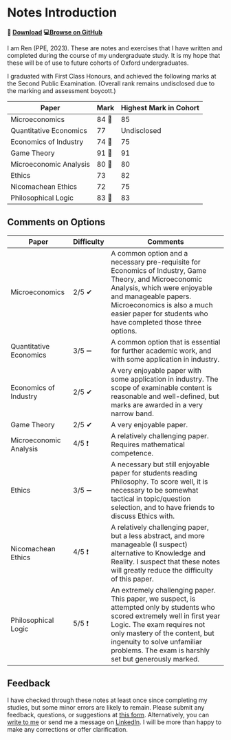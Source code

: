 # Notes Introduction
**📂 [Download](https://github.com/ren-phua-o/oxford-ppe-notes/archive/refs/heads/master.zip) 💻[Browse on GitHub](https://github.com/ren-phua-o/oxford-ppe-notes)**

I am Ren (PPE, 2023). These are notes and exercises that I have written and completed during the course of my undergraduate study. It is my hope that these will be of use to future cohorts of Oxford undergraduates.

I graduated with First Class Honours, and achieved the following marks at the Second Public Examination. (Overall rank remains undisclosed due to the marking and assessment boycott.)

|Paper|Mark|Highest Mark in Cohort|
|---|---|---|
|Microeconomics|84 🥈|85|
|Quantitative Economics|77|Undisclosed|
|Economics of Industry|74 🥈|75|
|Game Theory|91 🥇|91|
|Microeconomic Analysis|80 🥇|80|
|Ethics|73|82|
|Nicomachean Ethics|72|75|
|Philosophical Logic|83 🥇|83|

## Comments on Options

|Paper|Difficulty|Comments|
|---|---|---|
|Microeconomics|2/5 ✔|A common option and a necessary pre-requisite for Economics of Industry, Game Theory, and Microeconomic Analysis, which were enjoyable and manageable papers. Microeconomics is also a much easier paper for students who have completed those three options.|
|Quantitative Economics|3/5 ➖|A common option that is essential for further academic work, and with some application in industry.|
|Economics of Industry|2/5 ✔|A very enjoyable paper with some application in industry. The scope of examinable content is reasonable and well-defined, but marks are awarded in a very narrow band.|
|Game Theory|2/5 ✔|A very enjoyable paper.|
|Microeconomic Analysis|4/5 ❗|A relatively challenging paper. Requires mathematical competence.|
|Ethics|3/5 ➖|A necessary but still enjoyable paper for students reading Philosophy. To score well, it is necessary to be somewhat tactical in topic/question selection, and to have friends to discuss Ethics with.|
|Nicomachean Ethics|4/5 ❗|A relatively challenging paper, but a less abstract, and more manageable (I suspect) alternative to Knowledge and Reality. I suspect that these notes will greatly reduce the difficulty of this paper.|
|Philosophical Logic|5/5 ❗|An extremely challenging paper. This paper, we suspect, is attempted only by students who scored extremely well in first year Logic. The exam requires not only mastery of the content, but ingenuity to solve unfamiliar problems. The exam is harshly set but generously marked.|

## Feedback
I have checked through these notes at least once since completing my studies, but some minor errors are likely to remain. Please submit any feedback, questions, or suggestions at [this form](https://forms.office.com/r/1QnSDF3d2e). Alternatively, you can [write to me](mailto:ren.phua.o@outlook.com) or send me a message on [LinkedIn](https://linkedin.com/in/phuarenping). I will be more than happy to make any corrections or offer clarification.